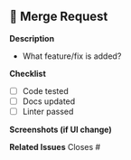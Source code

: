 ## 🚀 Merge Request

**Description**
- What feature/fix is added?

**Checklist**
- [ ] Code tested
- [ ] Docs updated
- [ ] Linter passed

**Screenshots (if UI change)**

**Related Issues**
Closes #<issue-number>
